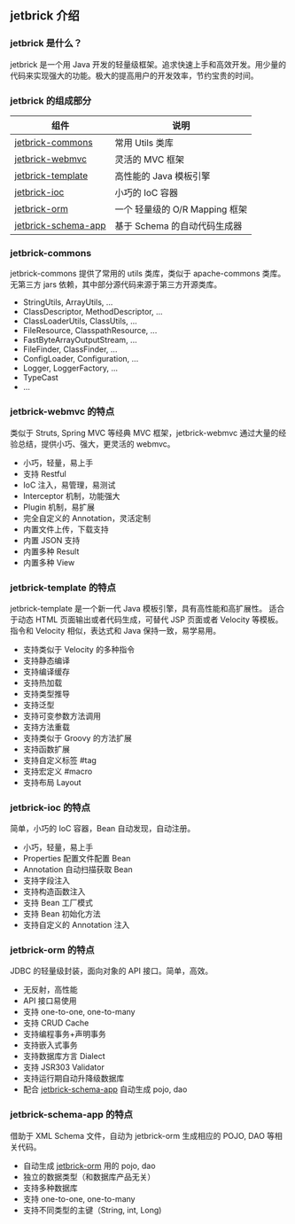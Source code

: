 jetbrick 介绍
------------------------------

### jetbrick 是什么？

jetbrick 是一个用 Java 开发的轻量级框架。追求快速上手和高效开发。用少量的代码来实现强大的功能。极大的提高用户的开发效率，节约宝贵的时间。


### jetbrick 的组成部分

| 组件                       | 说明                           |
|---------------------------|-------------------------------|
| [jetbrick-commons][]      | 常用 Utils 类库                 |
| [jetbrick-webmvc][]       | 灵活的 MVC 框架                 |
| [jetbrick-template][]     | 高性能的 Java 模板引擎           |
| [jetbrick-ioc][]          | 小巧的 IoC 容器                 |
| [jetbrick-orm][]          | 一个 轻量级的 O/R Mapping 框架   |
| [jetbrick-schema-app][]   | 基于 Schema 的自动代码生成器      |


### jetbrick-commons

jetbrick-commons 提供了常用的 utils 类库，类似于 apache-commons 类库。无第三方 jars 依赖，其中部分源代码来源于第三方开源类库。

* StringUtils, ArrayUtils, ...
* ClassDescriptor, MethodDescriptor, ...
* ClassLoaderUtils, ClassUtils, ...
* FileResource, ClasspathResource, ...
* FastByteArrayOutputStream, ...
* FileFinder, ClassFinder, ...
* ConfigLoader, Configuration, ...
* Logger, LoggerFactory, ...
* TypeCast
* ...

### jetbrick-webmvc 的特点

类似于 Struts, Spring MVC 等经典 MVC 框架，jetbrick-webmvc 通过大量的经验总结，提供小巧、强大，更灵活的 webmvc。

- 小巧，轻量，易上手
- 支持 Restful
- IoC 注入，易管理，易测试
- Interceptor 机制，功能强大
- Plugin 机制，易扩展
- 完全自定义的 Annotation，灵活定制
- 内置文件上传，下载支持
- 内置 JSON 支持
- 内置多种 Result
- 内置多种 View


### jetbrick-template 的特点

jetbrick-template 是一个新一代 Java 模板引擎，具有高性能和高扩展性。 适合于动态 HTML 页面输出或者代码生成，可替代 JSP 页面或者 Velocity 等模板。 指令和 Velocity 相似，表达式和 Java 保持一致，易学易用。

- 支持类似于 Velocity 的多种指令
- 支持静态编译
- 支持编译缓存
- 支持热加载
- 支持类型推导
- 支持泛型
- 支持可变参数方法调用
- 支持方法重载
- 支持类似于 Groovy 的方法扩展
- 支持函数扩展
- 支持自定义标签 #tag
- 支持宏定义 #macro
- 支持布局 Layout


### jetbrick-ioc 的特点

简单，小巧的 IoC 容器，Bean 自动发现，自动注册。

- 小巧，轻量，易上手
- Properties 配置文件配置 Bean
- Annotation 自动扫描获取 Bean
- 支持字段注入
- 支持构造函数注入
- 支持 Bean 工厂模式
- 支持 Bean 初始化方法
- 支持自定义的 Annotation 注入


### jetbrick-orm 的特点

JDBC 的轻量级封装，面向对象的 API 接口。简单，高效。

- 无反射，高性能
- API 接口易使用
- 支持 one-to-one, one-to-many
- 支持 CRUD Cache
- 支持编程事务+声明事务
- 支持嵌入式事务
- 支持数据库方言 Dialect
- 支持 JSR303 Validator
- 支持运行期自动升降级数据库
- 配合 [jetbrick-schema-app][] 自动生成 pojo, dao

### jetbrick-schema-app 的特点

借助于 XML Schema 文件，自动为 jetbrick-orm 生成相应的 POJO, DAO 等相关代码。

- 自动生成 [jetbrick-orm][] 用的 pojo, dao
- 独立的数据类型（和数据库产品无关）
- 支持多种数据库
- 支持 one-to-one, one-to-many
- 支持不同类型的主键（String, int, Long)


[jetbrick-commons]: 	#jetbrick-commons
[jetbrick-webmvc]: 		#jetbrick-webmvc
[jetbrick-template]: 	#jetbrick-template
[jetbrick-ioc]: 		#jetbrick-ioc
[jetbrick-orm]: 		#jetbrick-orm
[jetbrick-schema-app]: 	#jetbrick-schema-app

